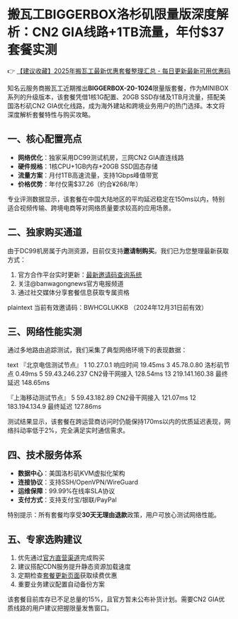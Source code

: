 # 搬瓦工BIGGERBOX洛杉矶限量版深度解析：CN2 GIA线路+1TB流量，年付$37套餐实测

👉 [【建议收藏】2025年搬瓦工最新优惠套餐整理汇总 - 每日更新最新可用优惠码](https://bit.ly/banwagon)

知名云服务商搬瓦工近期推出**BIGGERBOX-20-1024**限量版套餐，作为MINIBOX系列的升级版本，该套餐凭借1核1G配置、20GB SSD存储及1TB月流量，搭配美国洛杉矶CN2 GIA优化线路，成为海外建站和跨境业务用户的热门选择。本文将深度解析套餐特性与购买攻略。

## 一、核心配置亮点
- **网络优化**：独家采用DC99测试机房，三网CN2 GIA直连线路
- **硬件规格**：1核CPU+1GB内存+20GB SSD固态存储
- **流量方案**：月付1TB高速流量，支持1Gbps峰值带宽
- **价格优势**：年付仅需$37.26（约合¥268/年）

专业评测数据显示，该套餐在中国大陆地区的平均延迟稳定在150ms以内，特别适合视频传输、跨境电商等对网络质量要求较高的应用场景。

## 二、独家购买通道
由于DC99机房属于内测资源，目前仅支持**邀请制购买**。我们已为您整理最新获取方式：

1. 官方合作平台实时更新：[最新邀请码查询系统](https://bit.ly/banwagon)
2. 关注@banwagongnews官方电报频道
3. 通过社交媒体分享套餐信息获取专属资格

plaintext
当前有效邀请码：BWHCGLUKKB
（2024年12月31日前有效）

## 三、网络性能实测
通过多地路由追踪测试，我们采集了典型网络环境下的表现数据：

text
『北京电信测试节点』
1  10.27.0.1       响应时间 19.45ms
3  45.78.0.80      洛杉矶节点 0.49ms
5  59.43.246.237   CN2骨干网接入 128.54ms
13 219.141.160.38  最终延迟 148.65ms

『上海移动测试节点』
5  59.43.182.89    CN2骨干网接入 121.07ms
12 183.194.134.9   最终延迟 127.86ms

测试结果显示，该套餐在跨运营商访问时仍能保持170ms以内的优质延迟表现，网络抖动率低于2%，完全满足实时通信需求。

## 四、技术服务体系
- **数据中心**：美国洛杉矶KVM虚拟化架构
- **连接协议**：支持SSH/OpenVPN/WireGuard
- **运维保障**：99.99%在线率SLA协议
- **支付方式**：支持支付宝/银联/PayPal

特别提示：所有套餐均享受**30天无理由退款**政策，用户可放心测试网络性能。

## 五、专家选购建议
1. 优先通过[官方直营渠道](https://bit.ly/banwagon)完成购买
2. 建议搭配CDN服务提升静态资源加载速度
3. 定期检查[套餐更新页面](https://bit.ly/banwagon)获取续费优惠
4. 重要业务建议配置自动备份方案

该套餐目前库存已不足总量的15%，且官方暂未公布补货计划。需要CN2 GIA优质线路的用户建议把握限量发售窗口。